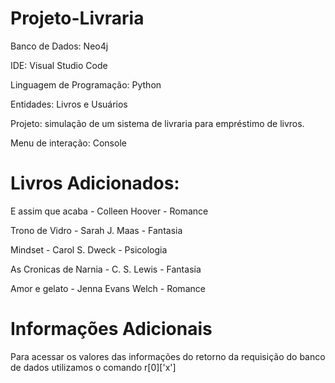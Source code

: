 # Projeto-Livraria
Banco de Dados: Neo4j

IDE: Visual Studio Code

Linguagem de Programação: Python

Entidades: Livros e Usuários

Projeto: simulação de um sistema de livraria para empréstimo de livros.

Menu de interação: Console

# Livros Adicionados:

E assim que acaba - Colleen Hoover - Romance

Trono de Vidro - Sarah J. Maas - Fantasia

Mindset - Carol S. Dweck - Psicologia

As Cronicas de Narnia - C. S. Lewis - Fantasia

Amor e gelato - Jenna Evans Welch - Romance

# Informações Adicionais 
Para acessar os valores das informações do retorno da requisição do banco de dados utilizamos o comando r[0]['x']
